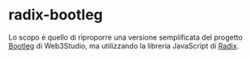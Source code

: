 # radix-bootleg
Lo scopo è quello di riproporre una versione semplificata del progetto [Bootleg](https://consensys.net/web3studio/bootleg) di Web3Studio, ma utilizzando la libreria JavaScript di [Radix](https://www.radixdlt.com/).
